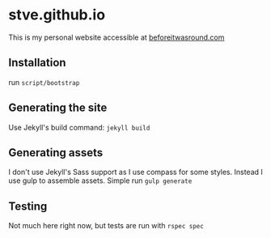 # stve.github.io

This is my personal website accessible at [beforeitwasround.com][biwr]

## Installation

run `script/bootstrap`

## Generating the site

Use Jekyll's build command: `jekyll build`

## Generating assets

I don't use Jekyll's Sass support as I use compass for some styles. Instead I use gulp to assemble assets. Simple run `gulp generate`

## Testing

Not much here right now, but tests are run with `rspec spec`

[biwr]: http://beforeitwasround.com
